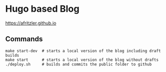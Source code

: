 # Hugo based Blog

https://afritzler.github.io

## Commands

```shell
make start-dev  # starts a local version of the blog including draft builds
make start      # starts a local version of the blog without drafts
./deploy.sh     # builds and commits the public folder to github
```
